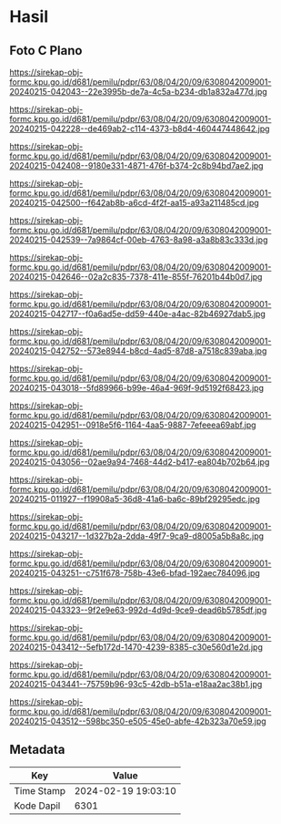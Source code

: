 # Hasil

## Foto C Plano

https://sirekap-obj-formc.kpu.go.id/d681/pemilu/pdpr/63/08/04/20/09/6308042009001-20240215-042043--22e3995b-de7a-4c5a-b234-db1a832a477d.jpg

https://sirekap-obj-formc.kpu.go.id/d681/pemilu/pdpr/63/08/04/20/09/6308042009001-20240215-042228--de469ab2-c114-4373-b8d4-460447448642.jpg

https://sirekap-obj-formc.kpu.go.id/d681/pemilu/pdpr/63/08/04/20/09/6308042009001-20240215-042408--9180e331-4871-476f-b374-2c8b94bd7ae2.jpg

https://sirekap-obj-formc.kpu.go.id/d681/pemilu/pdpr/63/08/04/20/09/6308042009001-20240215-042500--f642ab8b-a6cd-4f2f-aa15-a93a211485cd.jpg

https://sirekap-obj-formc.kpu.go.id/d681/pemilu/pdpr/63/08/04/20/09/6308042009001-20240215-042539--7a9864cf-00eb-4763-8a98-a3a8b83c333d.jpg

https://sirekap-obj-formc.kpu.go.id/d681/pemilu/pdpr/63/08/04/20/09/6308042009001-20240215-042646--02a2c835-7378-411e-855f-76201b44b0d7.jpg

https://sirekap-obj-formc.kpu.go.id/d681/pemilu/pdpr/63/08/04/20/09/6308042009001-20240215-042717--f0a6ad5e-dd59-440e-a4ac-82b46927dab5.jpg

https://sirekap-obj-formc.kpu.go.id/d681/pemilu/pdpr/63/08/04/20/09/6308042009001-20240215-042752--573e8944-b8cd-4ad5-87d8-a7518c839aba.jpg

https://sirekap-obj-formc.kpu.go.id/d681/pemilu/pdpr/63/08/04/20/09/6308042009001-20240215-043018--5fd89966-b99e-46a4-969f-9d5192f68423.jpg

https://sirekap-obj-formc.kpu.go.id/d681/pemilu/pdpr/63/08/04/20/09/6308042009001-20240215-042951--0918e5f6-1164-4aa5-9887-7efeeea69abf.jpg

https://sirekap-obj-formc.kpu.go.id/d681/pemilu/pdpr/63/08/04/20/09/6308042009001-20240215-043056--02ae9a94-7468-44d2-b417-ea804b702b64.jpg

https://sirekap-obj-formc.kpu.go.id/d681/pemilu/pdpr/63/08/04/20/09/6308042009001-20240215-011927--f19908a5-36d8-41a6-ba6c-89bf29295edc.jpg

https://sirekap-obj-formc.kpu.go.id/d681/pemilu/pdpr/63/08/04/20/09/6308042009001-20240215-043217--1d327b2a-2dda-49f7-9ca9-d8005a5b8a8c.jpg

https://sirekap-obj-formc.kpu.go.id/d681/pemilu/pdpr/63/08/04/20/09/6308042009001-20240215-043251--c751f678-758b-43e6-bfad-192aec784096.jpg

https://sirekap-obj-formc.kpu.go.id/d681/pemilu/pdpr/63/08/04/20/09/6308042009001-20240215-043323--9f2e9e63-992d-4d9d-9ce9-dead6b5785df.jpg

https://sirekap-obj-formc.kpu.go.id/d681/pemilu/pdpr/63/08/04/20/09/6308042009001-20240215-043412--5efb172d-1470-4239-8385-c30e560d1e2d.jpg

https://sirekap-obj-formc.kpu.go.id/d681/pemilu/pdpr/63/08/04/20/09/6308042009001-20240215-043441--75759b96-93c5-42db-b51a-e18aa2ac38b1.jpg

https://sirekap-obj-formc.kpu.go.id/d681/pemilu/pdpr/63/08/04/20/09/6308042009001-20240215-043512--598bc350-e505-45e0-abfe-42b323a70e59.jpg


## Metadata

| Key        | Value               |
| ---------- | ------------------- |
| Time Stamp | 2024-02-19 19:03:10 |
| Kode Dapil | 6301                |




